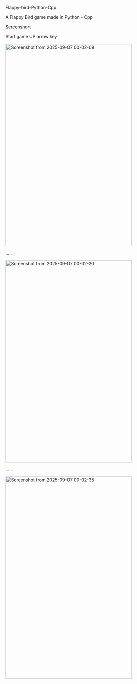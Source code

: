 Flappy-bird-Python-Cpp

A Flappy Bird game made in Python - Cpp

Screenshort

Start game UP arrow key


<img width="402" height="639" alt="Screenshot from 2025-09-07 00-02-08" src="https://github.com/user-attachments/assets/5f359919-6688-4f1c-a25b-bfe2faaaa05f" />

.....

<img width="402" height="639" alt="Screenshot from 2025-09-07 00-02-20" src="https://github.com/user-attachments/assets/85855681-65f6-4e37-b4a1-cbde0702e874" />


......

<img width="402" height="639" alt="Screenshot from 2025-09-07 00-02-35" src="https://github.com/user-attachments/assets/41f3b7c2-81de-495c-a098-74258252f8cd" />
